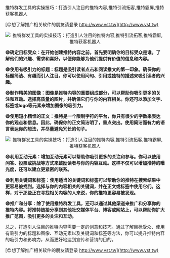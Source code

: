 推特群发工具的实操技巧：打造引人注目的推特内容,推特引流拓客,推特霸屏,推特获客机器人

[😍想了解推广相关软件的朋友请登录 http://www.vst.tw](http://www.vst.tw)

 <center><img src="https://vst.tw/MP4/tuiguang/png/4.png" alt="推特群发工具的实操技巧：打造引人注目的推特内容,推特引流拓客,推特霸屏,推特获客机器人"></center>

**😄确定目标受众：在开始创建推特内容之前，首先要明确你的目标受众是谁。了解他们的兴趣、需求和喜好，以便你能够为他们提供有价值的信息和内容。**

**😄使用有吸引力的标题：标题是吸引读者点击和阅读推文的第一印象。确保你的标题简洁、有趣而引人注目。你可以使用问句、引用或独特的描述来吸引读者的兴趣。**

**😄制作精美的图像：图像是推特内容的重要组成部分，可以帮助你吸引更多的关注和互动。选择高质量的图片，并确保它们与你的内容相关。你还可以添加文字、标签或logo等元素来增加图像的吸引力。**

**😄使用短小精悍的正文：推特是一个限制字符的平台，你只有很少的字数来表达你的观点和信息。因此，确保你的正文简洁明了，重点突出。使用简洁而有力的语言表达你的想法，并尽量避免冗长的句子。**

 <center><img src="https://vst.tw/MP4/tuiguang/png/5.png" alt="推特群发工具的实操技巧：打造引人注目的推特内容,推特引流拓客,推特霸屏,推特获客机器人"></center>

**😄利用互动元素：增加互动元素可以帮助你吸引更多的关注和参与。你可以使用问答、投票或挑战等方式来鼓励读者与你的内容互动。这样不仅可以增加推特的曝光度，还可以建立更紧密的联系。**

**😄利用关键词和标签：使用适当的关键词和标签可以帮助你的推特在搜索结果中更容易被找到。选择与你的内容相关的关键词，并在正文或标签中使用它们。这样，对于那些正在寻找相关内容的人来说，你的推特更容易被发现。**

**😄推广和分享：除了使用推特群发工具，还可以通过其他渠道来推广和分享你的推特内容。将推特链接分享到其他社交媒体平台、博客或网站上，可以帮助你扩大推广范围，吸引更多的关注和互动。**

总之，打造引人注目的推特内容需要一定的创意和技巧。通过了解目标受众、使用有吸引力的标题和图像、互动元素以及关键词和标签等方法，你可以提升推特内容的吸引力和影响力，从而更好地达到宣传和营销的目的。

[😍想了解推广相关软件的朋友请登录 http://www.vst.tw](http://www.vst.tw)



